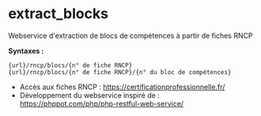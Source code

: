 # extract_blocks
 Webservice d'extraction de blocs de compétences à partir de fiches RNCP

__Syntaxes :__ 
```
{url}/rncp/blocs/{n° de fiche RNCP}
{url}/rncp/blocs/{n° de fiche RNCP}/{n° du bloc de compétences}

```

* Accès aux fiches RNCP : https://certificationprofessionnelle.fr/ 
* Développement du webservice inspiré de : https://phppot.com/php/php-restful-web-service/ 
